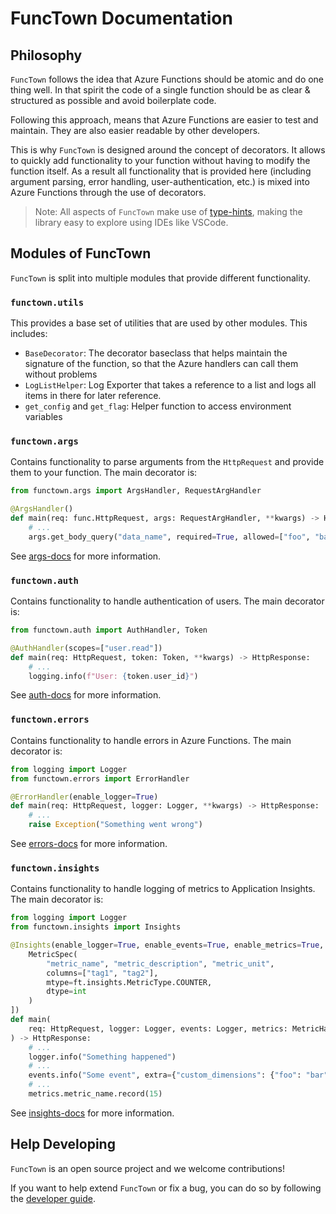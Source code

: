 # FuncTown Documentation

## Philosophy

`FuncTown` follows the idea that Azure Functions should be atomic and do one thing well.
In that spirit the code of a single function should be as clear & structured as
possible and avoid boilerplate code.

Following this approach, means that Azure Functions are easier to test and maintain.
They are also easier readable by other developers.

This is why `FuncTown` is designed around the concept of decorators. It allows to
quickly add functionality to your function without having to modify the function itself.
As a result all functionality that is provided here (including argument parsing, error
handling, user-authentication, etc.) is mixed into Azure Functions through the use of
decorators.

> Note: All aspects of `FuncTown` make use of [type-hints](https://docs.python.org/3/library/typing.html),
> making the library easy to explore using IDEs like VSCode.

## Modules of FuncTown

`FuncTown` is split into multiple modules that provide different functionality.

### `functown.utils`

This provides a base set of utilities that are used by other modules. This includes:

* `BaseDecorator`: The decorator baseclass that helps maintain the signature of the
function, so that the Azure handlers can call them without problems
* `LogListHelper`: Log Exporter that takes a reference to a list and logs all items in
there for later reference.
* `get_config` and `get_flag`: Helper function to access environment variables

### `functown.args`

Contains functionality to parse arguments from the `HttpRequest` and provide them to
your function. The main decorator is:

```python
from functown.args import ArgsHandler, RequestArgHandler

@ArgsHandler()
def main(req: func.HttpRequest, args: RequestArgHandler, **kwargs) -> HttpResponse:
    # ...
    args.get_body_query("data_name", required=True, allowed=["foo", "bar"])
```

See [args-docs](argument-parsing.md) for more information.

### `functown.auth`

Contains functionality to handle authentication of users. The main decorator is:

```python
from functown.auth import AuthHandler, Token

@AuthHandler(scopes=["user.read"])
def main(req: HttpRequest, token: Token, **kwargs) -> HttpResponse:
    # ...
    logging.info(f"User: {token.user_id}")
```

See [auth-docs](authorization.md) for more information.

### `functown.errors`

Contains functionality to handle errors in Azure Functions. The main decorator is:

```python
from logging import Logger
from functown.errors import ErrorHandler

@ErrorHandler(enable_logger=True)
def main(req: HttpRequest, logger: Logger, **kwargs) -> HttpResponse:
    # ...
    raise Exception("Something went wrong")
```

See [errors-docs](error-handling.md) for more information.

### `functown.insights`

Contains functionality to handle logging of metrics to Application Insights. The main
decorator is:

```python
from logging import Logger
from functown.insights import Insights

@Insights(enable_logger=True, enable_events=True, enable_metrics=True, metrics=[
    MetricSpec(
        "metric_name", "metric_description", "metric_unit",
        columns=["tag1", "tag2"],
        mtype=ft.insights.MetricType.COUNTER,
        dtype=int
    )
])
def main(
    req: HttpRequest, logger: Logger, events: Logger, metrics: MetricHandler, **kwargs
) -> HttpResponse:
    # ...
    logger.info("Something happened")
    # ...
    events.info("Some event", extra={"custom_dimensions": {"foo": "bar"}})
    # ...
    metrics.metric_name.record(15)
```

See [insights-docs](insights.md) for more information.


## Help Developing

`FuncTown` is an open source project and we welcome contributions!

If you want to help extend `FuncTown` or fix a bug, you can do so by following the
[developer guide](dev-guide.md).
